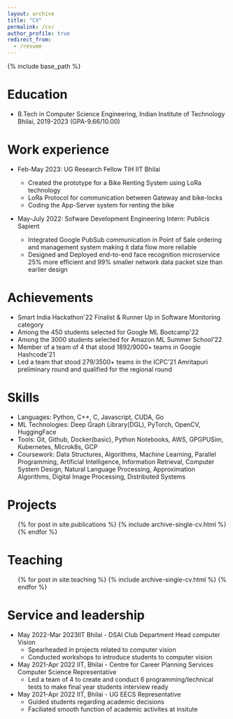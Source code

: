 ```yaml
---
layout: archive
title: "CV"
permalink: /cv/
author_profile: true
redirect_from:
  - /resume
---
```


{% include base_path %}

Education
======
* B.Tech in Computer Science Engineering, Indian Institute of Technology Bhilai, 2019-2023 (GPA-9.66/10.00)


Work experience
======
* Feb-May 2023: UG Research Fellow TIH IIT Bhilai
  * Created the prototype for a Bike Renting System using LoRa technology
  * LoRa Protocol for communication between Gateway and bike-locks
  * Coding the App-Server system for renting the bike


* May-July 2022: Sofware Development Engineering Intern: Publicis Sapient
  * Integrated Google PubSub communication in Point of Sale ordering and management system making it data flow more reliable
  * Designed and Deployed end-to-end face recognition microservice 25% more efficient and 99% smaller network data packet size than earlier design

Achievements
======
* Smart India Hackathon'22 Finalist & Runner Up in Software Monitoring category
* Among the 450 students selected for Google ML Bootcamp'22
* Among the 3000 students selected for Amazon ML Summer School'22
* Member of a team of 4 that stood 1892/9000+ teams in Google Hashcode'21 
* Led a team that stood 279/3500+ teams in the ICPC'21 Amritapuri preliminary round and qualified for the regional round

  
Skills
======
* Languages: Python, C++, C, Javascript, CUDA,  Go
* ML Technologies: Deep Graph Library(DGL), PyTorch, OpenCV, HuggingFace
* Tools: Git, Github, Docker(basic), Python Notebooks, AWS, GPGPUSim, Kubernetes, Microk8s, GCP
* Coursework: Data Structures, Algorithms, Machine Learning, Parallel Programming, Artificial Intelligence, Information Retrieval, Computer System Design, Natural Language Processing, Approximation Algorithms, Digital Image Processing, Distributed Systems


Projects
======
  <ul>{% for post in site.publications %}
    {% include archive-single-cv.html %}
  {% endfor %}</ul>
  
<!-- Talks
======
  <ul>{% for post in site.talks %}
    {% include archive-single-talk-cv.html %}
  {% endfor %}</ul> -->
  
Teaching
======
  <ul>{% for post in site.teaching %}
    {% include archive-single-cv.html %}
  {% endfor %}</ul>
  
Service and leadership
======
* May 2022-Mar 2023IIT Bhilai - DSAI Club Department Head computer Vision
  * Spearheaded in projects related to computer vision
  * Conducted workshops to introduce students to computer vision
* May 2021-Apr 2022 IIT, Bhilai - Centre for Career Planning Services Computer Science Representative
  * Led a team of 4 to create and conduct 6 programming/technical tests to make final year students interview ready
* May 2021-Apr 2022 IIT, Bhilai - UG EECS Representative
  * Guided students regarding academic decisions
  * Faciliated smooth function of academic activites at insitute 

